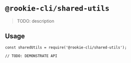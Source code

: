 # `@rookie-cli/shared-utils`

> TODO: description

## Usage

```
const sharedUtils = require('@rookie-cli/shared-utils');

// TODO: DEMONSTRATE API
```

